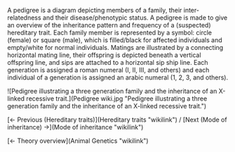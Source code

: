 A pedigree is a diagram depicting members of a family, their
inter-relatedness and their disease/phenotypic status. A pedigree is
made to give an overview of the inheritance pattern and frequency of a
(suspected) hereditary trait. Each family member is represented by a
symbol: circle (female) or square (male), which is filled/black for
affected individuals and empty/white for normal individuals. Matings are
illustrated by a connecting horizontal mating line, their offspring is
depicted beneath a vertical offspring line, and sips are attached to a
horizontal sip ship line. Each generation is assigned a roman numeral
(I, II, III, and others) and each individual of a generation is assigned
an arabic numeral (1, 2, 3, and others).

![Pedigree illustrating a three generation family and the inheritance of
an X-linked recessive
trait.](Pedigree wiki.jpg "Pedigree illustrating a three generation family and the inheritance of an X-linked recessive trait.")

[← Previous (Hereditary traits)](Hereditary traits "wikilink") / [Next
(Mode of inheritance) →](Mode of inheritance "wikilink")

[← Theory overview](Animal Genetics "wikilink")

